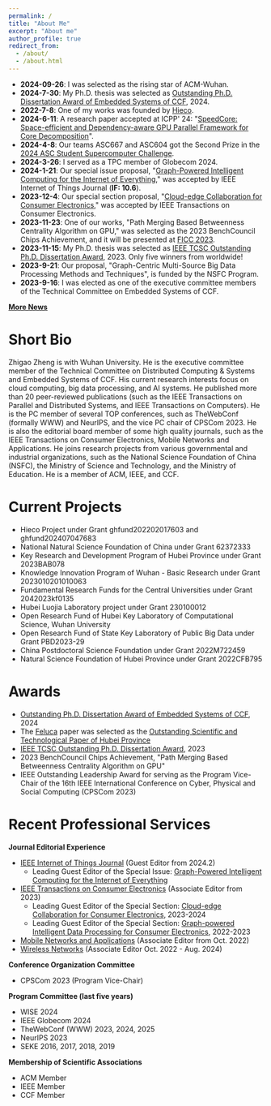 ```yaml
---
permalink: /
title: "About Me"
excerpt: "About me"
author_profile: true
redirect_from: 
  - /about/
  - /about.html
---
```


- **2024-09-26**: I was selected as the rising star of ACM-Wuhan.
- **2024-7-30**: My Ph.D. thesis was selected as [Outstanding Ph.D. Dissertation Award of Embedded Systems of CCF](https://mp.weixin.qq.com/s/_ak4tL8ibKBGG0lJZzO9LA), 2024.
- **2022-7-8**: One of my works was founded by [Hieco](https://www.hieco.com.cn/).
- **2024-6-11**: A research paper accepted at ICPP' 24: "[SpeedCore: Space-efficient and Dependency-aware GPU Parallel Framework for Core Decomposition](https://dl.acm.org/doi/10.1145/3673038.3673111)".
- **2024-4-8**: Our teams ASC667 and ASC604 got the Second Prize in the [2024 ASC Student Supercomputer Challenge](http://www.asc-events.org/StudentChallenge/index.html).
- **2024-3-26**: I served as a TPC member of Globecom 2024.
- **2024-1-21**: Our special issue proposal, "[Graph-Powered Intelligent Computing for the Internet of Everything](https://ieee-iotj.org/wp-content/uploads/2024/02/Graph_Powered_Computing.pdf)," was accepted by IEEE Internet of Things Journal (**IF: 10.6**).
- **2023-12-4**: Our special section proposal, "[Cloud-edge Collaboration for Consumer Electronics](https://s3-us-west-2.amazonaws.com/clarivate-scholarone-prod-us-west-2-s1m-public/wwwRoot/prod1/societyimages/tce-ieee/TCE_SS_CFP_Cloud-edge%20Collaboration%20for%20Consumer%20Electronics.pdf)," was accepted by IEEE Transactions on Consumer Electronics.
- **2023-11-23**: One of our works, "Path Merging Based Betweenness Centrality Algorithm on GPU," was selected as the 2023 BenchCouncil Chips Achievement, and it will be presented at [FICC 2023](https://www.benchcouncil.org/ficc2023/index.html). <!-- The work will be presented on Chips 2023 and compete for the BenchCouncil TOP100 Achievements ranking list (Chip100).-->
- **2023-11-15**: My Ph.D. thesis was selected as [IEEE TCSC Outstanding Ph.D. Dissertation Award](http://www.ieee-tcsc.org/thesis.php), 2023. Only five winners from worldwide!
- **2023-9-21**: Our proposal, "Graph-Centric Multi-Source Big Data Processing Methods and Techniques", is funded by the NSFC Program.
- **2023-9-16**: I was elected as one of the executive committee members of the Technical Committee on Embedded Systems of CCF.

[**More News**](https://whu-zhigao.github.io/news/)

<div style='display: none'>
以下是过往新闻，不在此处显示

- **2023-9-12**: One of our paper [Feluca](https://ieeexplore.ieee.org/document/9162529) was selected as the [Outstanding Scientific and Technological Paper of Hubei Province](http://www.hbkx.org.cn/news/info?newsid=70283644c11e4bd78ef83e9949d57c2f).
- **2023-8-5**: A research paper accepted at JSAC: [Path Merging Based Betweenness Centrality Algorithm in Delay Tolerant Networks
](https://ieeexplore.ieee.org/document/10269062).
- **2023-8-4**: I was elected as one of the executive committee members of the Technical Committee on Distributed Computing and Systems of CCF.
- **2023-7-12**: I will serve as an associate editor at [IEEE Transactions on Consumer Electronics](https://ctsoc.ieee.org/publications/ieee-transactions-on-consumer-electronics.html).
- **2023-6-29**: Our proposal "Graph Learning based Multi-source Heterogeneous Aerospace Big Data Fusion" is funded by the [Knowledge Innovation Program of Wuhan - Basic Research](https://kjj.wuhan.gov.cn/zwgk_8/fdzdnrgk/sjczzxzj/gsgg/202306/t20230629_2223886.html).
- **2023-6-21**: I will serve as a PC at [TheWebConf 2024](https://www2024.thewebconf.org/).
- **2023-4-10**: Our proposal "Intelligent Graph Processing on Heterogeneous Architecture" is found by [Key Research and Development Program of Hubei Province](https://kjt.hubei.gov.cn/kjdt/tzgg/202304/t20230410_4618307.shtml).
- **2022-12-5**: Our proposal, "Aerospace Big Data Processing Techniques on New Architectures", is funded by the Natural Science Foundation of Hubei Province (HB-NSF).
- **2022-12-2**: A research paper accepted at INFOCOM'23: [Galliot: Path Merging Based Betweenness Centrality Algorithm on GPU](https://ieeexplore.ieee.org/document/10229018/).
- **2022-10-8**: I will serve as a PC at [TheWebConf 2023](https://www2023.thewebconf.org/).
- **2022-4-14**: I received research funding from [Hieco](https://www.hieco.com.cn/).

</div>

Short Bio
======
Zhigao Zheng is with Wuhan University. He is the executive committee member of the Technical Committee on Distributed Computing & Systems and Embedded Systems of CCF. His current research interests focus on cloud computing, big data processing, and AI systems. He published more than 20 peer-reviewed publications (such as the IEEE Transactions on Parallel and Distributed Systems, and IEEE Transactions on Computers). He is the PC member of several TOP conferences, such as TheWebConf (formally WWW) and NeurIPS, and the vice PC chair of CPSCom 2023. He is also the editorial board member of some high quality journals, such as the IEEE Transactions on Consumer Electronics, Mobile Networks and Applications. He joins research projects from various governmental and industrial organizations, such as the National Science Foundation of China (NSFC), the Ministry of Science and Technology, and the Ministry of Education. He is a member of ACM, IEEE, and CCF.

Current Projects
======
- Hieco Project under Grant ghfund202202017603 and ghfund202407047683
- National Natural Science Foundation of China under Grant 62372333
- Key Research and Development Program of Hubei Province under Grant 2023BAB078
- Knowledge Innovation Program of Wuhan - Basic Research under Grant 2023010201010063
- Fundamental Research Funds for the Central Universities under Grant 2042023kf0135
- Hubei Luojia Laboratory project under Grant 230100012
- Open Research Fund of Hubei Key Laboratory of Computational Science, Wuhan University
- Open Research Fund of State Key Laboratory of Public Big Data under Grant PBD2023-29
- China Postdoctoral Science Foundation under Grant 2022M722459
- Natural Science Foundation of Hubei Province under Grant 2022CFB795

Awards
======

- [Outstanding Ph.D. Dissertation Award of Embedded Systems of CCF](https://mp.weixin.qq.com/s/_ak4tL8ibKBGG0lJZzO9LA), 2024
- The [Feluca](https://ieeexplore.ieee.org/document/9162529) paper was selected as the [Outstanding Scientific and Technological Paper of Hubei Province](http://www.hbkx.org.cn/news/info?newsid=70283644c11e4bd78ef83e9949d57c2f)
- [IEEE TCSC Outstanding Ph.D. Dissertation Award](http://www.ieee-tcsc.org/thesis.php), 2023
- 2023 BenchCouncil Chips Achievement, "Path Merging Based Betweenness Centrality Algorithm on GPU"
- IEEE Outstanding Leadership Award for serving as the Program Vice-Chair of the 16th IEEE International Conference on Cyber, Physical and Social Computing (CPSCom 2023)

Recent Professional Services
======

**Journal Editorial Experience**

- [IEEE Internet of Things Journal](https://ieee-iotj.org/) (Guest Editor from 2024.2)
  -  Leading Guest Editor of the Special Issue: [Graph-Powered Intelligent Computing for the Internet of Everything](https://ieee-iotj.org/wp-content/uploads/2024/02/Graph_Powered_Computing.pdf) 
- [IEEE Transactions on Consumer Electronics](https://ctsoc.ieee.org/publications/ieee-transactions-on-consumer-electronics.html) (Associate Editor from 2023)
  - Leading Guest Editor of the Special Section: [Cloud-edge Collaboration for Consumer Electronics](https://s3-us-west-2.amazonaws.com/clarivate-scholarone-prod-us-west-2-s1m-public/wwwRoot/prod1/societyimages/tce-ieee/TCE_SS_CFP_Cloud-edge%20Collaboration%20for%20Consumer%20Electronics.pdf), 2023-2024
  - Leading Guest Editor of the Special Section: [Graph-powered Intelligent Data Processing for Consumer Electronics](https://ctsoc.ieee.org/images/TCE_FILES/TCE_SS_CFP_Special_Section_on_Graph-powered_Intelligent_Data_Processing_for_Consumer_final.pdf), 2022-2023
- [Mobile Networks and Applications](https://www.springer.com/journal/11036) (Associate Editor from Oct. 2022)
- [Wireless Networks](https://www.springer.com/journal/11276) (Associate Editor Oct. 2022 - Aug. 2024)

**Conference Organization Committee**
- CPSCom 2023 (Program Vice-Chair) 

**Program Committee (last five years)**
- WISE 2024
- IEEE Globecom 2024
- TheWebConf (WWW) 2023, 2024, 2025
- NeurIPS 2023
- SEKE 2016, 2017, 2018, 2019

**Membership of Scientific Associations**
- ACM Member
- IEEE Member
- CCF Member
